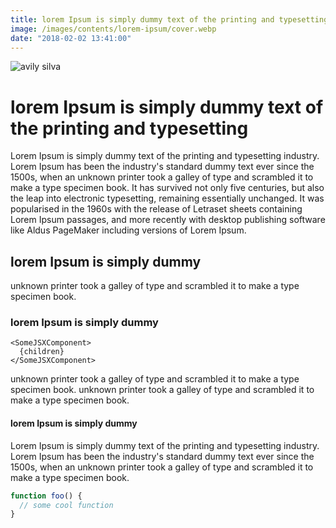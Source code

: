 ```yaml
---
title: lorem Ipsum is simply dummy text of the printing and typesetting
image: /images/contents/lorem-ipsum/cover.webp
date: "2018-02-02 13:41:00"
---
```


![avily silva](/images/contents/lorem-ipsum/cover.webp)

# lorem Ipsum is simply dummy text of the printing and typesetting

Lorem Ipsum is simply dummy text of the printing and typesetting industry. Lorem Ipsum has been the industry's standard dummy text ever since the 1500s, when an unknown printer took a galley of type and scrambled it to make a type specimen book. It has survived not only five centuries, but also the leap into electronic typesetting, remaining essentially unchanged. It was popularised in the 1960s with the release of Letraset sheets containing Lorem Ipsum passages, and more recently with desktop publishing software like Aldus PageMaker including versions of Lorem Ipsum.

## lorem Ipsum is simply dummy

unknown printer took a galley of type and scrambled it to make a type specimen book.

### lorem Ipsum is simply dummy

```tsx
<SomeJSXComponent>
  {children}
</SomeJSXComponent>
```

unknown printer took a galley of type and scrambled it to make a type specimen book. unknown printer took a galley of type and scrambled it to make a type specimen book.

#### lorem Ipsum is simply dummy
Lorem Ipsum is simply dummy text of the printing and typesetting industry. Lorem Ipsum has been the industry's standard dummy text ever since the 1500s, when an unknown printer took a galley of type and scrambled it to make a type specimen book.

```js
function foo() {
  // some cool function
}
```